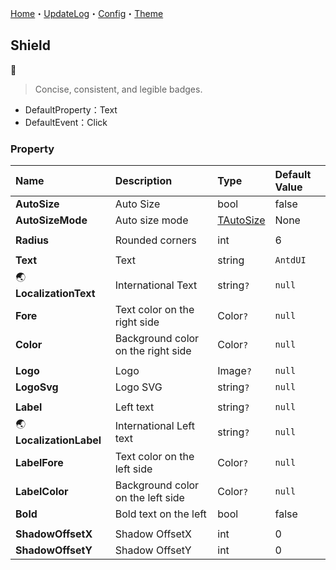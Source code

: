 [Home](../Home.md)・[UpdateLog](../UpdateLog.md)・[Config](../Config.md)・[Theme](../Theme.md)

## Shield
👚

> Concise, consistent, and legible badges.

- DefaultProperty：Text
- DefaultEvent：Click

### Property

Name | Description | Type | Default Value |
:--|:--|:--|:--|
**AutoSize** | Auto Size | bool | false |
**AutoSizeMode** | Auto size mode | [TAutoSize](Enum.md#tautosize) | None |
||||
**Radius** | Rounded corners | int | 6 |
||||
**Text** | Text | string | `AntdUI` |
🌏 **LocalizationText** | International Text | string`?` | `null` |
**Fore** | Text color on the right side | Color`?` | `null` |
**Color** | Background color on the right side | Color`?` | `null` |
||||
**Logo** | Logo | Image`?` | `null` |
**LogoSvg** | Logo SVG | string`?` | `null` |
||||
**Label** | Left text | string`?` | `null` |
🌏 **LocalizationLabel** | International Left text | string`?` | `null` |
**LabelFore** | Text color on the left side | Color`?` | `null` |
**LabelColor** | Background color on the left side | Color`?` | `null` |
**Bold** | Bold text on the left | bool | false |
||||
**ShadowOffsetX** | Shadow OffsetX | int | 0 |
**ShadowOffsetY** | Shadow OffsetY | int | 0 |